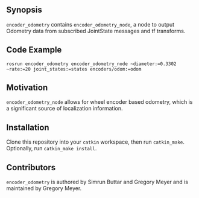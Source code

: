 ## Synopsis

`encoder_odometry` contains `encoder_odometry_node`, a node to output Odometry data from subscribed JointState messages and tf transforms.

## Code Example

    rosrun encoder_odometry encoder_odometry_node ~diameter:=0.3302 ~rate:=20 joint_states:=states encoders/odom:=odom

## Motivation

`encoder_odometry_node` allows for wheel encoder based odometry, which is a significant source of localization information.

## Installation

Clone this repository into your `catkin` workspace, then run `catkin_make`. Optionally, run `catkin_make install`.

## Contributors

`encoder_odometry` is authored by Simrun Buttar and Gregory Meyer and is maintained by Gregory Meyer.
